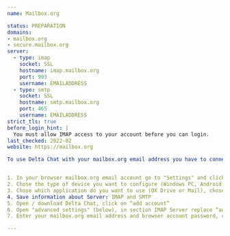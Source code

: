 ```yaml
---
name: Mailbox.org

status: PREPARATION
domains:
- mailbox.org
- secure.mailbox.org
server:
  - type: imap
    socket: SSL
    hostname: imap.mailbox.org
    port: 993
    username: EMAILADDRESS
  - type: smtp
    socket: SSL
    hostname: smtp.mailbox.org
    port: 465
    username: EMAILADDRESS
strict_tls: true
before_login_hint: |
  You must allow IMAP access to your account before you can login.
last_checked: 2022-02
website: https://mailbox.org

To use Delta Chat with your mailbox.org email address you have to connect your device with your email. You can do that in the mailbox.org web interface at "Settings" (the little wheel in the upper right corner):


1. In your browser mailbox.org email account go to "Settings" and click on "Connect your device".
2. Chose the type of device you want to configure (Windows PC, Android phone or tablet, MacOS, iPhone or iPad).
3. Chose which application do you want to use (OX Drive or Mail), chose mail.
4. Save information about Server: IMAP and SMTP
5. Open / download Delta Chat, click on “add account”
6. Open "advanced settings" (below), in section IMAP Server replace “automatic” with "imap.mailbox.org", in section SMTP Server replace “automatic” with “smtp.mailbox.org"
7. Enter your mailbox.org email address and browser account password, click on login, start chatting.

---
```

